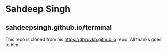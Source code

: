 # Sahdeep Singh
## sahdeepsingh.github.io/terminal

This repo is cloned from his https://dhruvkb.github.io repo.
All thanks goes to him.
